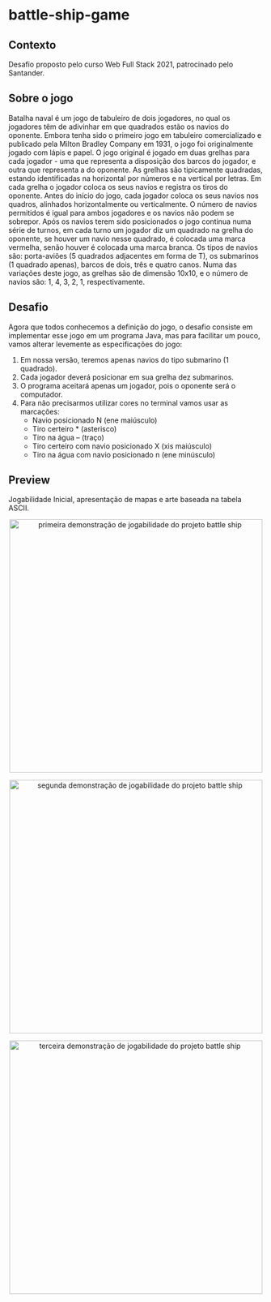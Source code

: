 # battle-ship-game

## Contexto
Desafio proposto pelo curso Web Full Stack 2021, patrocinado pelo Santander. 

## Sobre o jogo
Batalha naval é um jogo de tabuleiro de dois jogadores, no qual os jogadores têm de adivinhar em que quadrados estão os navios do oponente. Embora tenha sido o primeiro jogo em tabuleiro comercializado e publicado pela Milton Bradley Company em 1931, o jogo foi originalmente jogado com lápis e papel. 
O jogo original é jogado em duas grelhas para cada jogador - uma que representa a disposição dos barcos do jogador, e outra que representa a do oponente. As grelhas são tipicamente quadradas, estando identificadas na horizontal por números e na vertical por letras. Em cada grelha o jogador coloca os seus navios e registra os tiros do oponente. 
Antes do início do jogo, cada jogador coloca os seus navios nos quadros, alinhados horizontalmente ou verticalmente. O número de navios permitidos é igual para ambos jogadores e os navios não podem se sobrepor. 
Após os navios terem sido posicionados o jogo continua numa série de turnos, em cada turno um jogador diz um quadrado na grelha do oponente, se houver um navio nesse quadrado, é colocada uma marca vermelha, senão houver é colocada uma marca branca. 
Os tipos de navios são: porta-aviões (5 quadrados adjacentes em forma de T), os submarinos (1 quadrado apenas), barcos de dois, três e quatro canos. Numa das variações deste jogo, as grelhas são de dimensão 10x10, e o número de navios são: 1, 4, 3, 2, 1, respectivamente.

## Desafio
Agora que todos conhecemos a definição do jogo, o desafio consiste em implementar esse jogo em um programa Java, mas para facilitar um pouco, vamos alterar levemente as especificações do jogo:
1. Em nossa versão, teremos apenas navios do tipo submarino (1 quadrado).
2. Cada jogador deverá posicionar em sua grelha dez submarinos.
3. O programa aceitará apenas um jogador, pois o oponente será o computador.
4. Para não precisarmos utilizar cores no terminal vamos usar as marcações:
   - Navio posicionado N (ene maiúsculo)
   - Tiro certeiro * (asterisco)
   - Tiro na água – (traço)
   - Tiro certeiro com navio posicionado X (xis maiúsculo)
   - Tiro na água com navio posicionado n (ene minúsculo)
 

## Preview
Jogabilidade Inicial, apresentação de mapas e arte baseada na tabela ASCII.

<p align="center"><img  width="500" alt="primeira demonstração de jogabilidade do projeto battle ship" src="https://github.com/42kkkkkaren/jogo-foge-foge/blob/master/img/jogabilidade0.png?raw=true" /></p>

<p align="center"><img  width="500" alt="segunda demonstração de jogabilidade do projeto battle ship" src="https://github.com/42kkkkkaren/jogo-foge-foge/blob/master/img/jogabilidade1.png?raw=true" /></p>

<p align="center"><img  width="500" alt="terceira demonstração de jogabilidade do projeto battle ship" src="https://github.com/42kkkkkaren/jogo-foge-foge/blob/master/img/jogabilidade2.png?raw=true" /></p>
